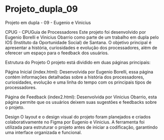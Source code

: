 # Projeto_dupla_09
Projeto em dupla - 09 - Eugenio e Vinicius

CPUG - CPUGuia de Processadores
Este projeto foi desenvolvido por Eugenio Borelli e Vinicius Obarrio como parte de um trabalho em dupla pelo IOS (Instituto da Oportunidade Social) de Santana. O objetivo principal é apresentar a história, curiosidades e evolução dos processadores, além de oferecer um espaço para o feedback dos usuários.

Estrutura do Projeto
O projeto está dividido em duas páginas principais:

Página Inicial (index.html): Desenvolvida por Eugenio Borelli, essa página contém informações detalhadas sobre a história dos processadores, curiosidades, evolução e uma linha do tempo com os principais tipos de processadores.

Página de Feedback (index2.html): Desenvolvida por Vinicius Obarrio, esta página permite que os usuários deixem suas sugestões e feedbacks sobre o projeto.

Design
O layout e o design visual do projeto foram planejados e criados colaborativamente no Figma por Eugenio e Vinicius. A ferramenta foi utilizada para estruturar o projeto antes de iniciar a codificação, garantindo uma interface organizada e funcional.

